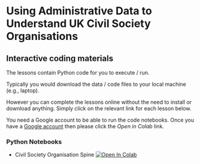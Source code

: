 # Using Administrative Data to Understand UK Civil Society Organisations

## Interactive coding materials

The lessons contain Python code for you to execute / run.

Typically you would download the data / code files to your local machine (e.g., laptop).

However you can complete the lessons online without the need to install or download anything. Simply click on the relevant link for each lesson below.

You need a Google account to be able to run the code notebooks. Once you have a [Google account](https://support.google.com/accounts/answer/27441?hl=en) then please click the *Open in Colab* link.

### Python Notebooks

* Civil Society Organisation Spine [![Open In Colab](https://colab.research.google.com/assets/colab-badge.svg)](https://colab.research.google.com/github/uk-third-sector-database/training-materials/blob/main/code/tm01-intro-to-civil-society-data.ipynb)
